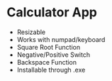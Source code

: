 # Calculator App
- Resizable
- Works with numpad/keyboard
- Square Root Function
- Negative/Positive Switch
- Backspace Function
- Installable through .exe
